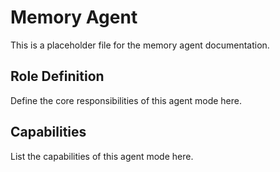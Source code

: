 # Memory Agent

This is a placeholder file for the memory agent documentation.

## Role Definition

Define the core responsibilities of this agent mode here.

## Capabilities

List the capabilities of this agent mode here.
